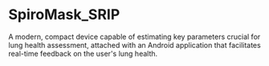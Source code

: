 # SpiroMask_SRIP
A modern, compact device capable of estimating key parameters crucial for lung health assessment, attached with an Android application that facilitates real-time feedback on the user's lung health.
